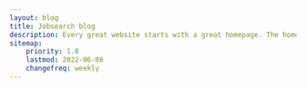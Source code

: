 ```yaml
---
layout: blog
title: Jobsearch blog
description: Every great website starts with a great homepage. The homepage tells your viewers what your site is all about and gives your viewers a place to come back to.
sitemap:
    priority: 1.0
    lastmod: 2022-06-08
    changefreq: weekly
---
```

